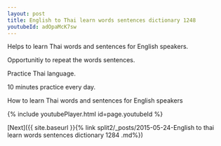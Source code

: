 ```yaml
---
layout: post
title: English to Thai learn words sentences dictionary 1248 
youtubeId: adOpaMcK7sw
---
```

 
 
Helps to learn Thai words and sentences for English speakers.

Opportunitiy to repeat the words sentences. 

Practice Thai language. 
 
10 minutes practice every day. 
 
How to learn Thai words and sentences for English speakers 
 
{% include youtubePlayer.html id=page.youtubeId %}
 
 
[Next]({{ site.baseurl }}{% link  split2/_posts/2015-05-24-English to thai learn words sentences dictionary 1284 .md%})
 
